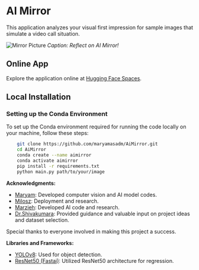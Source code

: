 # AI Mirror

This application analyzes your visual first impression for sample images that simulate a video call situation.

![Mirror Picture](https://github.com/maryamasadm/AIMirror/mirror.jpg)
*Caption: Reflect on AI Mirror!*

## Online App 

Explore the application online at [Hugging Face Spaces](https://huggingface.co/spaces/miloszpaul/aimirror).

## Local Installation

### Setting up the Conda Environment

To set up the Conda environment required for running the code locally on your machine, follow these steps:

```bash
    git clone https://github.com/maryamasadm/AiMirror.git
    cd AiMirror
    conda create --name aimirror
    conda activate aimirror
    pip install -r requirements.txt
    python main.py path/to/your/image

```
**Acknowledgments:**

- [Maryam](www.linkedin.com/in/maryamasadzadeh): Developed computer vision and AI model codes.
- [Milosz](https://github.com/miloszpaul): Deployment and research.
- [Marzieh](https://www.linkedin.com/in/marzieh-goljahi-150b39265/): Developed AI code and research.
- [Dr.Shivakumara](https://www.linkedin.com/in/palaiahnakote-shivakumara-8b23a215/): Provided guidance and valuable input on project ideas and dataset selection.

Special thanks to everyone involved in making this project a success.

**Libraries and Frameworks:**

- [YOLOv8](https://docs.ultralytics.com/): Used for object detection.
- [ResNet50 (Fastai)](https://github.com/fastai/fastai): Utilized ResNet50 architecture for regression.

